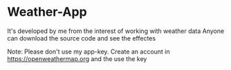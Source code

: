 # Weather-App

It's developed by me from the interest of working with weather data
Anyone can download the source code and see the effectes

Note: Please don't use my app-key. Create an account in https://openweathermap.org
and the use the key
